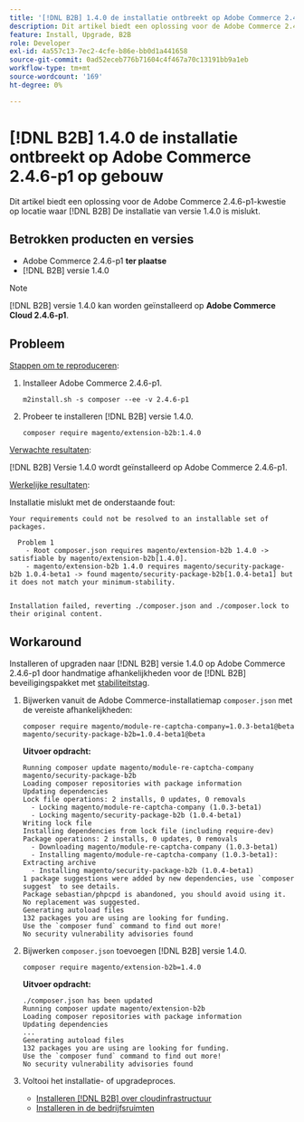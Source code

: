 ```yaml
---
title: '[!DNL B2B] 1.4.0 de installatie ontbreekt op Adobe Commerce 2.4.6-p1 op-gebouw'
description: Dit artikel biedt een oplossing voor de Adobe Commerce 2.4.6-p1-kwestie op locatie waar [!DNL B2B] De installatie van versie 1.4.0 is mislukt.
feature: Install, Upgrade, B2B
role: Developer
exl-id: 4a557c13-7ec2-4cfe-b86e-bb0d1a441658
source-git-commit: 0ad52eceb776b71604c4f467a70c13191bb9a1eb
workflow-type: tm+mt
source-wordcount: '169'
ht-degree: 0%

---
```


# [!DNL B2B] 1.4.0 de installatie ontbreekt op Adobe Commerce 2.4.6-p1 op gebouw

Dit artikel biedt een oplossing voor de Adobe Commerce 2.4.6-p1-kwestie op locatie waar [!DNL B2B] De installatie van versie 1.4.0 is mislukt.

## Betrokken producten en versies

* Adobe Commerce 2.4.6-p1 **ter plaatse**
* [!DNL B2B] versie 1.4.0

>[!NOTE]
>
>[!DNL B2B] versie 1.4.0 kan worden geïnstalleerd op **Adobe Commerce Cloud 2.4.6-p1**.

## Probleem

<u>Stappen om te reproduceren</u>:

1. Installeer Adobe Commerce 2.4.6-p1.

   ```terminal
   m2install.sh -s composer --ee -v 2.4.6-p1
   ```

1. Probeer te installeren [!DNL B2B] versie 1.4.0.

   ```terminal
   composer require magento/extension-b2b:1.4.0
   ```

<u>Verwachte resultaten</u>:

[!DNL B2B] Versie 1.4.0 wordt geïnstalleerd op Adobe Commerce 2.4.6-p1.

<u>Werkelijke resultaten</u>:

Installatie mislukt met de onderstaande fout:

```terminal
Your requirements could not be resolved to an installable set of packages.

  Problem 1
    - Root composer.json requires magento/extension-b2b 1.4.0 -> satisfiable by magento/extension-b2b[1.4.0].
    - magento/extension-b2b 1.4.0 requires magento/security-package-b2b 1.0.4-beta1 -> found magento/security-package-b2b[1.0.4-beta1] but it does not match your minimum-stability.


Installation failed, reverting ./composer.json and ./composer.lock to their original content.
```

## Workaround

Installeren of upgraden naar [!DNL B2B] versie 1.4.0 op Adobe Commerce 2.4.6-p1 door handmatige afhankelijkheden voor de [!DNL B2B] beveiligingspakket met [stabiliteitstag](https://getcomposer.org/doc/04-schema.md#package-links).

1. Bijwerken vanuit de Adobe Commerce-installatiemap `composer.json` met de vereiste afhankelijkheden:

   ```terminal
   composer require magento/module-re-captcha-company=1.0.3-beta1@beta magento/security-package-b2b=1.0.4-beta1@beta
   ```

   **Uitvoer opdracht:**

   ```terminal
   Running composer update magento/module-re-captcha-company magento/security-package-b2b
   Loading composer repositories with package information
   Updating dependencies
   Lock file operations: 2 installs, 0 updates, 0 removals
     - Locking magento/module-re-captcha-company (1.0.3-beta1)
     - Locking magento/security-package-b2b (1.0.4-beta1)
   Writing lock file
   Installing dependencies from lock file (including require-dev)
   Package operations: 2 installs, 0 updates, 0 removals
     - Downloading magento/module-re-captcha-company (1.0.3-beta1)
     - Installing magento/module-re-captcha-company (1.0.3-beta1): Extracting archive
     - Installing magento/security-package-b2b (1.0.4-beta1)
   1 package suggestions were added by new dependencies, use `composer suggest` to see details.
   Package sebastian/phpcpd is abandoned, you should avoid using it. No replacement was suggested.
   Generating autoload files
   132 packages you are using are looking for funding.
   Use the `composer fund` command to find out more!
   No security vulnerability advisories found
   ```

1. Bijwerken `composer.json` toevoegen [!DNL B2B] versie 1.4.0.

   ```terminal
   composer require magento/extension-b2b=1.4.0
   ```

   **Uitvoer opdracht:**

   ```terminal
   ./composer.json has been updated
   Running composer update magento/extension-b2b
   Loading composer repositories with package information
   Updating dependencies
   ...
   Generating autoload files
   132 packages you are using are looking for funding.
   Use the `composer fund` command to find out more!
   No security vulnerability advisories found
   ```

1. Voltooi het installatie- of upgradeproces.

   * [Installeren [!DNL B2B] over cloudinfrastructuur](https://experienceleague.adobe.com/docs/commerce-cloud-service/user-guide/configure-store/b2b-module.html)
   * [Installeren in de bedrijfsruimten](https://experienceleague.adobe.com/docs/commerce-admin/b2b/install.html)

